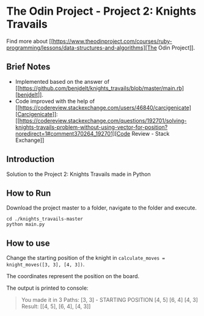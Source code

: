 # The Odin Project - Project 2: Knights Travails
Find more about [[https://www.theodinproject.com/courses/ruby-programming/lessons/data-structures-and-algorithms][The Odin Project]].

## Brief Notes
- Implemented based on the answer of [[https://github.com/benjdelt/knights_travails/blob/master/main.rb][benjdelt]].
- Code improved with the help of [[https://codereview.stackexchange.com/users/46840/carcigenicate][Carcigenicate]]: [[https://codereview.stackexchange.com/questions/192701/solving-knights-travails-problem-without-using-vector-for-position?noredirect=1#comment370264_192701][Code Review - Stack Exchange]]
   
## Introduction
Solution to the Project 2: Knights Travails made in Python
   
## How to Run
Download the project master to a folder, navigate to the folder and execute.

```shell
cd ./knights_travails-master
python main.py
```

## How to use
Change the starting position of the knight in `calculate_moves = knight_moves([3, 3], [4, 3])`.

The coordinates represent the position on the board.

The output is printed to console:

> You made it in 3
> Paths:
>          [3, 3] - STARTING POSITION
>          [4, 5]
>          [6, 4]
>          [4, 3]
> Result:  [[4, 5], [6, 4], [4, 3]]

